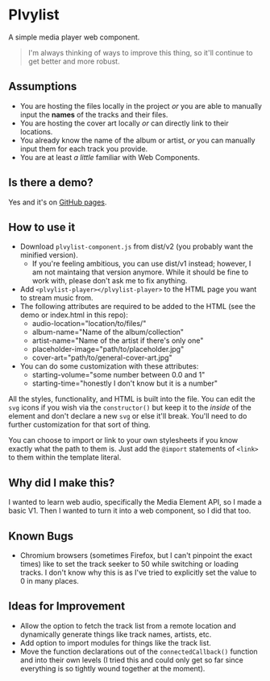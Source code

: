 # Plvylist
A simple media player web component.

> I'm always thinking of ways to improve this thing, so it'll continue to get better and more robust.

## Assumptions
- You are hosting the files locally in the project _or_ you are able to manually input the **names** of the tracks and their files.
- You are hosting the cover art locally _or_ can directly link to their locations.
- You already know the name of the album or artist, _or_ you can manually input them for each track you provide.
- You are at least _a little_ familiar with Web Components.

## Is there a demo?
Yes and it's on [GitHub pages](https://troyvassalotti.github.io/plvylist).

## How to use it
- Download `plvylist-component.js` from dist/v2 (you probably want the minified version).
    - If you're feeling ambitious, you can use dist/v1 instead; however, I am not maintaing that version anymore. While it should be fine to work with, please don't ask me to fix anything.
- Add `<plvylist-player></plvylist-player>` to the HTML page you want to stream music from.
- The following attributes are required to be added to the HTML (see the demo or index.html in this repo):
    - audio-location="location/to/files/"
    - album-name="Name of the album/collection"
    - artist-name="Name of the artist if there's only one"
    - placeholder-image="path/to/placeholder.jpg"
    - cover-art="path/to/general-cover-art.jpg"
- You can do some customization with these attributes:
    - starting-volume="some number between 0.0 and 1"
    - starting-time="honestly I don't know but it is a number"

All the styles, functionality, and HTML is built into the file. You can edit the `svg` icons if you wish via the `constructor()` but keep it to the _inside_ of the element and don't declare a new `svg` or else it'll break. You'll need to do further customization for that sort of thing.

You can choose to import or link to your own stylesheets if you know exactly what the path to them is. Just add the `@import` statements of `<link>` to them within the template literal.

## Why did I make this?
I wanted to learn web audio, specifically the Media Element API, so I made a basic V1. Then I wanted to turn it into a web component, so I did that too.

## Known Bugs
- Chromium browsers (sometimes Firefox, but I can't pinpoint the exact times) like to set the track seeker to 50 while switching or loading tracks. I don't know why this is as I've tried to explicitly set the value to 0 in many places.

## Ideas for Improvement
- Allow the option to fetch the track list from a remote location and dynamically generate things like track names, artists, etc.
- Add option to import modules for things like the track list.
- Move the function declarations out of the `connectedCallback()` function and into their own levels (I tried this and could only get so far since everything is so tightly wound together at the moment).